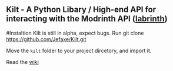## Kilt - A Python Libary / High-end API for interacting with the Modrinth API ([labrinth](https://github.com/modrinth/labrinth))

#Instaltion
Kilt is still in alpha, expect bugs.
Run git clone https://github.com/Jefaxe/Kilt.git

Move the `kilt` folder to your project dircetory, and import it.

Read the [wiki](https://github.com/Jefaxe/Kilt/wiki)
